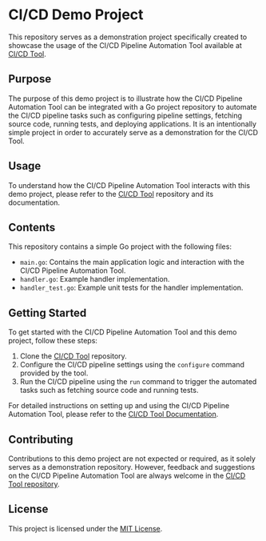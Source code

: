 # CI/CD Demo Project

This repository serves as a demonstration project specifically created to showcase the usage of the CI/CD Pipeline Automation Tool available at [CI/CD Tool](https://github.com/amy324/CI-CD-Tool).

## Purpose

The purpose of this demo project is to illustrate how the CI/CD Pipeline Automation Tool can be integrated with a Go project repository to automate the CI/CD pipeline tasks such as configuring pipeline settings, fetching source code, running tests, and deploying applications.
It is an intentionally simple project in order to accurately serve as a demonstration for the CI/CD Tool.

## Usage

To understand how the CI/CD Pipeline Automation Tool interacts with this demo project, please refer to the [CI/CD Tool](https://github.com/amy324/CI-CD-Tool) repository and its documentation.

## Contents

This repository contains a simple Go project with the following files:

- `main.go`: Contains the main application logic and interaction with the CI/CD Pipeline Automation Tool.
- `handler.go`: Example handler implementation.
- `handler_test.go`: Example unit tests for the handler implementation.

## Getting Started

To get started with the CI/CD Pipeline Automation Tool and this demo project, follow these steps:

1. Clone the [CI/CD Tool](https://github.com/amy324/CI-CD-Tool) repository.
2. Configure the CI/CD pipeline settings using the `configure` command provided by the tool.
3. Run the CI/CD pipeline using the `run` command to trigger the automated tasks such as fetching source code and running tests.

For detailed instructions on setting up and using the CI/CD Pipeline Automation Tool, please refer to the [CI/CD Tool Documentation](https://github.com/amy324/CI-CD-Tool).

## Contributing

Contributions to this demo project are not expected or required, as it solely serves as a demonstration repository. However, feedback and suggestions on the CI/CD Pipeline Automation Tool are always welcome in the [CI/CD Tool repository](https://github.com/amy324/CI-CD-Tool).

## License

This project is licensed under the [MIT License](LICENSE).

